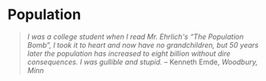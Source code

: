 # Population

> _I was a college student when I read Mr. Ehrlich's &ldquo;The Population Bomb&rdquo;, I took it to heart and now have no grandchildren,  but 50 years later the population has increased to eight billion without dire consequences. I was gullible and stupid._ &ndash; Kenneth Emde, _Woodbury, Minn_
